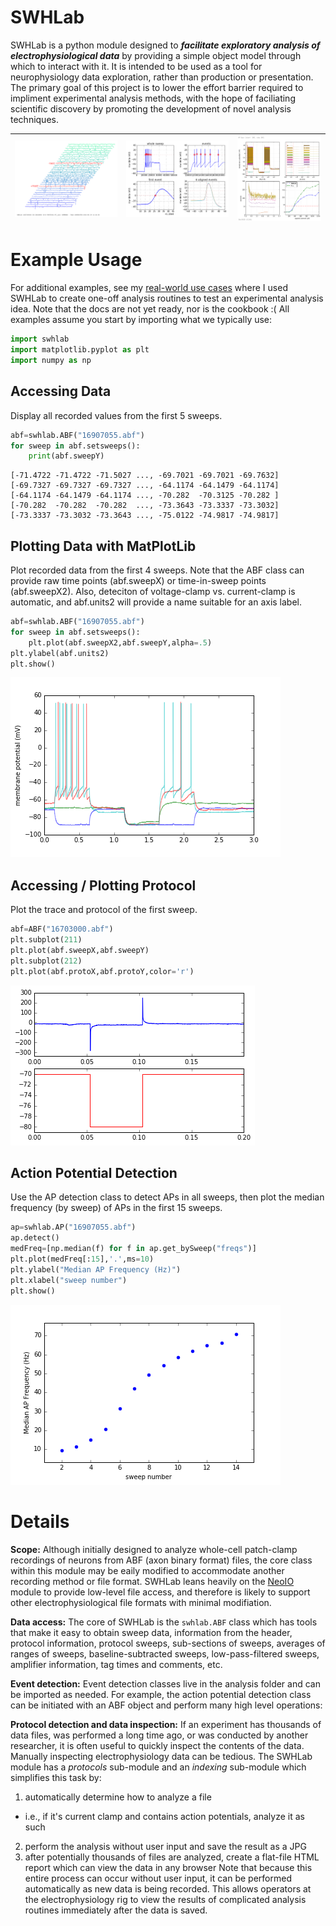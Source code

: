 # SWHLab
SWHLab is a python module designed to ***facilitate exploratory analysis of electrophysiological data*** by providing a simple object model through which to interact with it. It is intended to be used as a tool for neurophysiology data exploration, rather than production or presentation. The primary goal of this project is to lower the effort barrier required to impliment experimental analysis methods, with the hope of faciliating scientific discovery by promoting the development of novel analysis techniques. 

![](doc/screenshot4.png) | ![](doc/screenshot5.png) | ![](doc/screenshot6.png) 
---|---|---

# Example Usage
For additional examples, see my [real-world use cases](doc/uses) where I used SWHLab to create one-off analysis routines to test an experimental analysis idea. Note that the docs are not yet ready, nor is the cookbook :( All examples assume you start by importing what we typically use:
```python
import swhlab
import matplotlib.pyplot as plt
import numpy as np
```

## Accessing Data
Display all recorded values from the first 5 sweeps.
```python
abf=swhlab.ABF("16907055.abf")
for sweep in abf.setsweeps():
    print(abf.sweepY)
```
```
[-71.4722 -71.4722 -71.5027 ..., -69.7021 -69.7021 -69.7632]
[-69.7327 -69.7327 -69.7327 ..., -64.1174 -64.1479 -64.1174]
[-64.1174 -64.1479 -64.1174 ..., -70.282  -70.3125 -70.282 ]
[-70.282  -70.282  -70.282  ..., -73.3643 -73.3337 -73.3032]
[-73.3337 -73.3032 -73.3643 ..., -75.0122 -74.9817 -74.9817]
```

## Plotting Data with MatPlotLib
Plot recorded data from the first 4 sweeps. Note that the ABF class can provide raw time points (abf.sweepX) or time-in-sweep points (abf.sweepX2). Also, deteciton of voltage-clamp vs. current-clamp is automatic, and abf.units2 will provide a name suitable for an axis label.
```python
abf=swhlab.ABF("16907055.abf")
for sweep in abf.setsweeps():
    plt.plot(abf.sweepX2,abf.sweepY,alpha=.5)
plt.ylabel(abf.units2)
plt.show()
```
![](doc/screenshots/readme1.png)

## Accessing / Plotting Protocol
Plot the trace and protocol of the first sweep.
```python
abf=ABF("16703000.abf")
plt.subplot(211)
plt.plot(abf.sweepX,abf.sweepY)
plt.subplot(212)
plt.plot(abf.protoX,abf.protoY,color='r')
```
![](doc/screenshots/protocol.png)

## Action Potential Detection
Use the AP detection class to detect APs in all sweeps, then plot the median frequency (by sweep) of APs in the first 15 sweeps.
```python
ap=swhlab.AP("16907055.abf")
ap.detect()
medFreq=[np.median(f) for f in ap.get_bySweep("freqs")]
plt.plot(medFreq[:15],'.',ms=10)
plt.ylabel("Median AP Frequency (Hz)")
plt.xlabel("sweep number")
plt.show()
```
![](doc/screenshots/readme3.png)

# Details

**Scope:** Although initially designed to analyze whole-cell patch-clamp recordings of neurons from ABF (axon binary format) files, the core class within this module may be eaily modified to accommodate another recording method or file format. SWHLab leans heavily on the [NeoIO](https://pythonhosted.org/neo/io.html) module to provide low-level file access, and therefore is likely to support other electrophysiological file formats with minimal modifiation.

**Data access:** The core of SWHLab is the `swhlab.ABF` class which has tools that make it easy to obtain sweep data, information from the header, protocol information, protocol sweeps, sub-sections of sweeps, averages of ranges of sweeps, baseline-subtracted sweeps, low-pass-filtered sweeps, amplifier information, tag times and comments, etc.

**Event detection:** Event detection classes live in the analysis folder and can be imported as needed. For example, the action potential detection class can be initiated with an ABF object and perform many high level operations:

**Protocol detection and data inspection:** If an experiment has thousands of data files, was performed a long time ago, or was conducted by another researcher, it is often useful to quickly inspect the contents of the data. Manually inspecting electrophysiology data can be tedious. The SWHLab module has a _protocols_ sub-module and an _indexing_ sub-module which simplifies this task by:
 1. automatically determine how to analyze a file
  * i.e., if it's current clamp and contains action potentials, analyze it as such
 2. perform the analysis without user input and save the result as a JPG
 3. after potentially thousands of files are analyzed, create a flat-file HTML report which can view the data in any browser
Note that because this entire process can occur without user input, it can be performed automatically as new data is being recorded. This allows operators at the electrophysiology rig to view the results of complicated analysis routines immediately after the data is saved.
